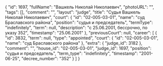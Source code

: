 {
    "id": 1697,
    "fullName": "Вашкель Николай Николаевич",
    "photoURL": "",
    "tags": [],
    "comment": "",
    "layout": "judge",
    "title": "Судья Вашкель Николай Николаевич",
    "court": {
        "id": "02-005-03-01",
        "name": "суд Браславского района",
        "position": "судья и председатель",
        "termType": "indefinitely",
        "term": null,
        "description": "c 25.06.2001, бессрочно, по указу 352",
        "timestamp": "25.06.2001"
    },
    "previousCourt": null,
    "career": [
        {
            "id": 3832,
            "term": null,
            "type": "appointed",
            "court": {
                "id": "02-005-03-01",
                "name": "суд Браславского района"
            },
            "extra": {
                "judge_id": 3182
            },
            "comment": "",
            "house_id": "02-005-03-01",
            "judge_id": 1697,
            "position": "судья и председатель",
            "term_type": "indefinitely",
            "timestamp": "2001-06-25",
            "decree_number": "352"
        }
    ]
}